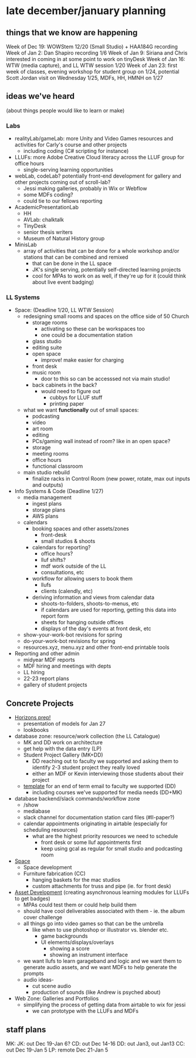 # late december/january planning

## things that we know are happening
Week of Dec 19: WOWStem 12/20 (Small Studio) + HAA184G recording
Week of Jan 2: Dan Shapiro recording 1/6
Week of Jan 9: Siriana and Chris interested in coming in at some point to work on tinyDesk
Week of Jan 16: WTW (media capture), and LL WTW session 1/20
Week of Jan 23: first week of classes, evening workshop for student group on 1/24, potential Scott Jordan visit on Wednesday 1/25, MDFs, HH, HMNH on 1/27

## ideas we've heard

(about things people would like to learn or make)

### Labs
- realityLab/gameLab: more Unity and Video Games resources and activities for Carly's course and other projects
    - including coding (C# scripting for instance)
- LLUFs: more Adobe Creative Cloud literacy across the LLUF group for office hours
    - single-serving learning opportunities
- webLab, codeLab? potentially front-end development for gallery and other projects coming out of scroll-lab?
    - Jessi making galleries, probably in Wix or Webflow
    - some MDFs coding?
    - could tie to our fellows reporting
- AcademicPresentationLab
    - HH
    - AVLab: chalktalk
    - TinyDesk
    - senior thesis writers
    - Museum of Natural History group
- MinisLab
    - array of activities that can be done for a whole workshop and/or stations that can be combined and remixed
        - that can be done in the LL space
        - JK's single serving, potentially self-directed learning projects
        - cool for MPAs to work on as well, if they're up for it (could think about live event badging)

### LL Systems
- Space: (Deadline 1/20, LL WTW Session)
    - redesigning small rooms and spaces on the office side of 50 Church
        - storage rooms
            - activating so these can be workspaces too
            - one could be a documentation station
        - glass studio
        - editing suite
        - open space
            - improve! make easier for charging
        - front desk
        - music room
            - door to this so can be accesssed not via main studio!
        - back cabinets in the back?
            - would need to figure out
                - cubbys for LLUF stuff
                - printing paper
    - what we want **functionally** out of small spaces:
        - podcasting 
        - video
        - art room
        - editing
        - PCs/gaming wall instead of room? like in an open space?
        - storage
        - meeting rooms
        - office hours
        - functional classroom
    - main studio rebuild
        - finalize racks in Control Room (new power, rotate, max out inputs and outputs)
- Info Systems & Code (Deadline 1/27)
    - media management
        - ingest plans
        - storage plans
        - AWS plans
    - calendars
        - booking spaces and other assets/zones
            - front-desk
            - small studios & shoots
        - calendars for reporting?
            - office hours?
            - lluf shifts?
            - mdf work outside of the LL
            - consultations, etc
        - workflow for allowing users to book them
            - llufs
            - clients (calendly, etc)
        - deriving information and views from calendar data
            - shoots-to-folders, shoots-to-menus, etc
            - if calendars are used for reporting, getting this data into report form
            - sheets for hanging outside offices
            - displays of the day's events at front desk, etc
    - show-your-work-bot revisions for spring
    - do-your-work-bot revisions for spring
    - resources.xyz, menu.xyz and other front-end printable tools
- Reporting and other admin
    - midyear MDF reports
    - MDF hiring and meetings with depts
    - LL hiring
    - 22-23 report plans
    - gallery of student projects

## Concrete Projects
* [Horizons prep!](/DYtYMkIwQXuNt3wv7lNBuQ)
    * presentation of models for Jan 27
    * lookbooks
* database zone: resource/work collection (the LL Catalogue)
    * MK and DD work on architecture
    * get help with the data entry (LP)
    * Student Project Gallery (MK+DD)
        * DD reaching out to faculty we supported and asking them to identify 2-3 student project they really loved
        * either an MDF or Kevin interviewing those students about their project
    * [template](/3QdQ1MfjSXCctO7XpMgVfA) for an end of term email to faculty we supported (DD)
        * including courses we've supported for media needs (DD+MK)
* database backend/slack commands/workflow zone
    * /show
    * mediabase
    * slack channel for documentation station card files (#ll-paper?)
    * calendar appointments originating in airtable (especially for scheduling resources)
        * what are the highest priority resources we need to schedule
            * front desk or some lluf appointments first
            * keep using gcal as regular for small studio and podcasting room
* [Space](/e13lkMVJTqWPo_9956ylrQ)
    * Space development
    * Furniture fabrication (CC)
        * hanging baskets for the mac studios
        * custom attachments for truss and pipe (ie. for front desk)
* [Asset Development](/grW7J3DFQ7KkuWTWyZylHA) (creating asynchronous learning modules for LLUFs to get badges)
    * MPAs could test them or could help build them
    * should have cool deliverables associated with them - ie. the album cover challenge
    * all things go into video games so that can be the umbrella
        * like when to use photoshop or illustrator vs. blender etc.
            * game backgrounds 
            * UI elements/displays/overlays
                * showing a score
                * showing an instrument interface
    * we want llufs to learn garageband and logic and we want them to generate audio assets, and we want MDFs to help generate the prompts
    * audio ideas-
        * cut scene audio
        * production of sounds (like Andrew is psyched about)
* Web Zone: Galleries and Portfolios
    * simplifying the process of getting data from airtable to wix for jessi
        * we can prototype with the LLUFs and MDFs


## staff plans
MK: 
JK: out Dec 19-Jan 6?
CD: out Dec 14-16
DD: out Jan3, out Jan13
CC: out Dec 19-Jan 5
LP: remote Dec 21-Jan 5


